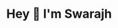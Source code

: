 <div id="user-content-toc">
  <ul align="left" style="list-style: none;">
    <summary>
      <h1>Hey 👋 I'm Swarajh</h1>
    </summary>
  </ul>
</div>
